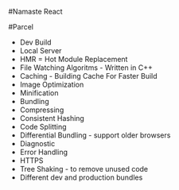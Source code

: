 #Namaste React


#Parcel
- Dev Build
- Local Server
- HMR = Hot Module Replacement
- File Watching Algoritms - Written in C++
- Caching - Building Cache For Faster Build
- Image Optimization
- Minification
- Bundling
- Compressing
- Consistent Hashing
- Code Splitting
- Differential Bundling - support older browsers
- Diagnostic
- Error Handling
- HTTPS
- Tree Shaking - to remove unused code
- Different dev and production bundles